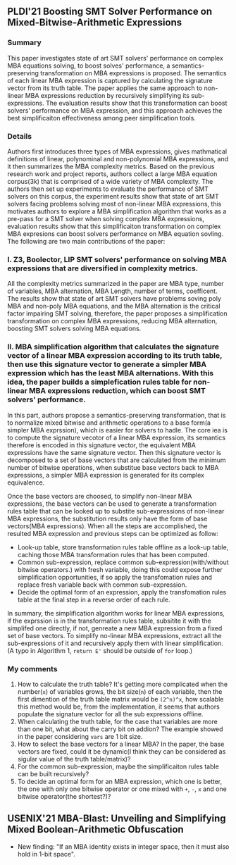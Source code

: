 ## PLDI'21 Boosting SMT Solver Performance on Mixed-Bitwise-Arithmetic Expressions

### Summary
This paper investigates state of art SMT solvers' performance on complex MBA equations solving, to boost solves' performance, a semantics-preserving transformation on MBA expressions is proposed. The semantics of each linear MBA expression is captured by calculating the signature vector from its truth table. The paper applies the same approach to non-linear MBA expressions reduction by recursively simplifying its sub-expressions. The evaluation results show that this transformation can boost solvers' performance on MBA expression, and this approach achieves the best simplificaiton effectiveness among peer simplification tools.

### Details
Authors first introduces three types of MBA expressions, gives mathmatical definitions of linear, polynominal and non-polynomial MBA expressions, and it then summarizes the MBA complexity metrics. Based on the previous research work and project reports, authors collect a large MBA equation corpus(3k) that is comprised of a wide variety of MBA complexity. The authors then set up experiments to evaluate the performance of SMT solvers on this corpus, the experiment results show that state of art SMT solvers facing problems solving most of non-linear MBA expressions, this motivates authors to explore a MBA simplification algorithm that works as a pre-pass for a SMT solver when solving complex MBA expressions, evaluation results show that this simplificaiton transformation on complex MBA expresions can boost solvers performance on MBA equation sovling. The following are two main contributions of the paper:

### I. Z3, Boolector, LIP SMT solvers' performance on solving MBA expressions that are diversified in complexity metrics.

All the complexity metrics summarized in the paper are MBA type, number of variables, MBA alternation, MBA Length, number of terms, coefficent. The results show that state of art SMT solvers have problems soving poly MBA and non-poly MBA equations, and the MBA alternation is the critical factor impairing SMT solving, therefore, the paper proposes a simplification transformation on complex MBA expressions, reducing MBA alternation, boosting SMT solvers solving MBA equations.

### II. MBA simplification algorithm that calculates the signature vector of a linear MBA expression according to its truth table, then use this signature vector to generate a simpler MBA expression which has the least MBA alternations. With this idea, the paper builds a simplefication rules table for non-linear MBA expressions reduction, which can boost SMT solvers' performance. 

In this part, authors propose a semantics-preserving transformation, that is to normalize mixed bitwise and arithmetic operations to a base form(a simpler MBA exprssion), which is easier for solvers to hadle. The core iea is to compute the signature vecotor of a linear MBA expression, its semantics therefore is encoded in this signature vector, the equivalent MBA expressions have the same signature vector. Then this signature vector is decomposed to a set of base vectors that are calculated from the minimum number of bitwise operations, when substitue base vectors back to MBA expressions, a simpler MBA expression is generated for its complex equivalence. 

Once the base vectors are choosed, to simplify non-linear MBA expressions, the base vectors can be used to generate a transformation rules table that can be looked up to substite sub-expressions of non-linear MBA expressions, the substitution results only have the form of base vectors(MBA expressions). When all the steps are accomplished, the resulted MBA expression and previous steps can be optimized as follow:
 - Look-up table, store transformation rules table offline as a look-up table, caching those MBA transformation rules that has been computed.
 - Common sub-expression, replace common sub-expression(with/without bitwise operators.) with fresh variable, doing this could expose further simplification opportunities, if so apply the transfomation rules and replace fresh variable back with common sub-expression.
- Decide the optimal form of an expression, apply the transfomation rules table at the final step in a reverse order of each rule.  

In summary, the simplification algorithm works for linear MBA expressions, if the exprssion is in the transformation rules table, subsitite it with the simplifed one directly, if not, genreate a new MBA expression from a fixed set of base vectors. To simplify no-linear MBA expressions, extract all the sub-expressions of it and recursively apply them with linear simplification.(A typo in Algorithm 1, `return E'` should be outside of `for` loop.)

### My comments
1. How to calculate the truth table? It's getting more complicated when the number(`x`) of variables grows, the bit size(`n`) of each variable, then the first dimention of the truth table matrix would be `(2^n)^x`, how scalable this method would be, from the implementation, it seems that authors populate the signature vector for all the sub expressions offline.
2. When calculating the truth table, for the case that variables are more than one bit, what about the carry bit on addion? The example showed in the paper considering `vars` are 1 bit size.
3. How to select the base vectors for a linear MBA? In the paper, the base vectors are fixed, could it be dynamic(I think they can be considered as sigular value of the truth table/matrix)?
4. For the common sub-expression, maybe the simplificaiton rules table can be built recursively?
5. To decide an optimal form for an MBA expression, which one is better, the one with only one bitwise operator or one mixed with `+`, `-`, `x` and one bitwise operator(the shortest?)?



## USENIX'21 MBA-Blast: Unveiling and Simplifying Mixed Boolean-Arithmetic Obfuscation
- New finding: "If an MBA identity exists in integer space, then it must also hold in 1-bit space".

